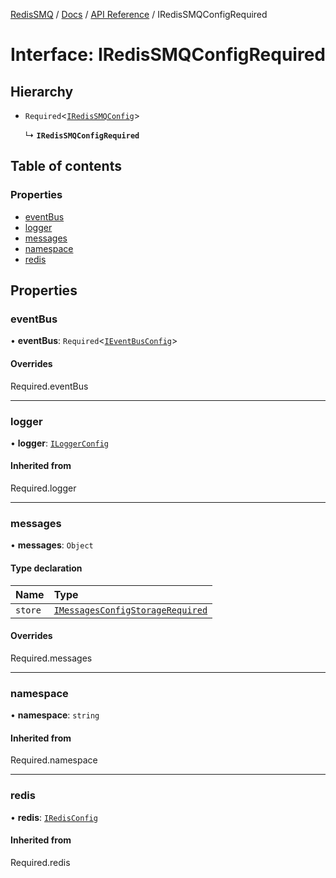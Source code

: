 [RedisSMQ](../../../README.md) / [Docs](../../README.md) / [API Reference](../README.md) / IRedisSMQConfigRequired

# Interface: IRedisSMQConfigRequired

## Hierarchy

- `Required`\<[`IRedisSMQConfig`](IRedisSMQConfig.md)\>

  ↳ **`IRedisSMQConfigRequired`**

## Table of contents

### Properties

- [eventBus](IRedisSMQConfigRequired.md#eventbus)
- [logger](IRedisSMQConfigRequired.md#logger)
- [messages](IRedisSMQConfigRequired.md#messages)
- [namespace](IRedisSMQConfigRequired.md#namespace)
- [redis](IRedisSMQConfigRequired.md#redis)

## Properties

### eventBus

• **eventBus**: `Required`\<[`IEventBusConfig`](IEventBusConfig.md)\>

#### Overrides

Required.eventBus

___

### logger

• **logger**: [`ILoggerConfig`](https://github.com/weyoss/redis-smq-common/blob/master/docs/api/interfaces/ILoggerConfig.md)

#### Inherited from

Required.logger

___

### messages

• **messages**: `Object`

#### Type declaration

| Name | Type |
| :------ | :------ |
| `store` | [`IMessagesConfigStorageRequired`](IMessagesConfigStorageRequired.md) |

#### Overrides

Required.messages

___

### namespace

• **namespace**: `string`

#### Inherited from

Required.namespace

___

### redis

• **redis**: [`IRedisConfig`](https://github.com/weyoss/redis-smq-common/blob/master/docs/api/README.md#iredisconfig)

#### Inherited from

Required.redis
